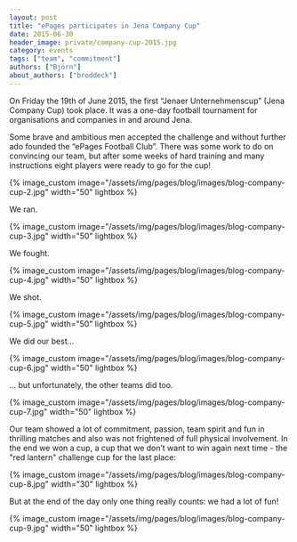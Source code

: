 ```yaml
---
layout: post
title: "ePages participates in Jena Company Cup"
date: 2015-06-30
header_image: private/company-cup-2015.jpg
category: events
tags: ["team", "commitment"]
authors: ["Björn"]
about_authors: ["broddeck"]
---
```

On Friday the 19th of June 2015, the first “Jenaer Unternehmenscup” (Jena Company Cup) took place.
It was a one-day football tournament for organisations and companies in and around Jena.

Some brave and ambitious men accepted the challenge and without further ado founded the “ePages Football Club”.
There was some work to do on convincing our team, but after some weeks of hard training and many instructions eight players were ready to go for the cup!

{% image_custom image="/assets/img/pages/blog/images/blog-company-cup-2.jpg" width="50" lightbox %}

We ran.

{% image_custom image="/assets/img/pages/blog/images/blog-company-cup-3.jpg" width="50" lightbox %}

We fought.

{% image_custom image="/assets/img/pages/blog/images/blog-company-cup-4.jpg" width="50" lightbox %}

We shot.

{% image_custom image="/assets/img/pages/blog/images/blog-company-cup-5.jpg" width="50" lightbox %}

We did our best...

{% image_custom image="/assets/img/pages/blog/images/blog-company-cup-6.jpg" width="50" lightbox %}

... but unfortunately, the other teams did too.

{% image_custom image="/assets/img/pages/blog/images/blog-company-cup-7.jpg" width="50" lightbox %}

Our team showed a lot of commitment, passion, team spirit and fun in thrilling matches and also was not frightened of full physical involvement. In the end we won a cup, a cup that we don’t want to win again next time - the "red lantern" challenge cup for the last place:

{% image_custom image="/assets/img/pages/blog/images/blog-company-cup-8.jpg" width="30" lightbox %}

But at the end of the day only one thing really counts: we had a lot of fun!

{% image_custom image="/assets/img/pages/blog/images/blog-company-cup-9.jpg" width="50" lightbox %}
